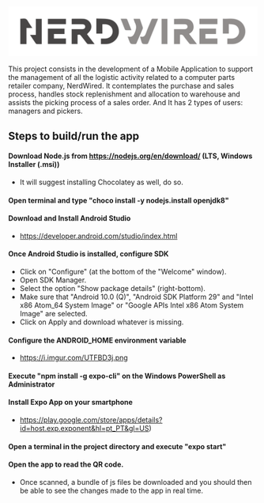 ![alt text](./images/logo.png)


This project consists in the development of a Mobile Application to support the management of all the logistic activity related to a computer parts retailer company, NerdWired. 
It contemplates the purchase and sales process, handles stock replenishment and allocation to warehouse and assists the picking process of a sales order. And It has 2 types of users: managers and pickers.



## Steps to build/run the app

#### Download Node.js from https://nodejs.org/en/download/ (LTS, Windows Installer (.msi))
* It will suggest installing Chocolatey as well, do so.

#### Open terminal and type "choco install -y nodejs.install openjdk8"

#### Download and Install Android Studio 
* https://developer.android.com/studio/index.html

#### Once Android Studio is installed, configure SDK

* Click on "Configure" (at the bottom of the "Welcome" window).
*  Open SDK Manager.
*  Select the option "Show package details" (right-bottom).
*  Make sure that "Android 10.0 (Q)", "Android SDK Platform 29" and "Intel x86 Atom_64 System Image" or "Google APIs Intel x86 Atom System Image" are selected.
*  Click on Apply and download whatever is missing.

#### Configure the ANDROID_HOME environment variable 
* https://i.imgur.com/UTFBD3j.png

#### Execute "npm install -g expo-cli" on the Windows PowerShell as Administrator

#### Install Expo App on your smartphone 
* https://play.google.com/store/apps/details?id=host.exp.exponent&hl=pt_PT&gl=US)

#### Open a terminal in the project directory and execute "expo start"

#### Open the app to read the QR code.
* Once scanned, a bundle of js files be downloaded and you should then be able to see the changes made to the app in real time.
